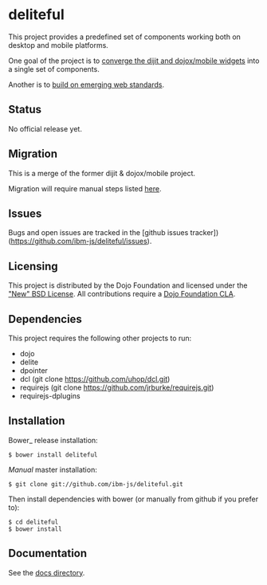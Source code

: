 # deliteful

This project provides a predefined set of components working both on desktop and mobile platforms.

One goal of the project is to
[converge the dijit and dojox/mobile widgets](https://docs.google.com/document/d/1_kgrX25ylxuhtZCRrqAoABMaSdgxjAQgpyd0Ap4xvZU/edit#)
into a single set of components.

Another is to
[build on emerging web standards](https://docs.google.com/document/d/1kqe3Oq7W6lg-JY_iqMl5G7SxGTD0uQ6FFIoP4KPAkUw/edit#heading=h.ct7kwnepj0cc).

## Status

No official release yet.

## Migration

This is a merge of the former dijit & dojox/mobile project.

Migration will require manual steps listed [here](docs/migration.md).

## Issues

Bugs and open issues are tracked in the
[github issues tracker])(https://github.com/ibm-js/deliteful/issues).

## Licensing

This project is distributed by the Dojo Foundation and licensed under the ["New" BSD License](https://github.com/dojo/dojo/blob/master/LICENSE#L13-L41).
All contributions require a [Dojo Foundation CLA](http://dojofoundation.org/about/claForm).

## Dependencies

This project requires the following other projects to run:
 * dojo
 * delite
 * dpointer
 * dcl    (git clone https://github.com/uhop/dcl.git)
 * requirejs (git clone https://github.com/jrburke/requirejs.git)
 * requirejs-dplugins

## Installation

Bower_ release installation:

    $ bower install deliteful

_Manual_ master installation:

    $ git clone git://github.com/ibm-js/deliteful.git

Then install dependencies with bower (or manually from github if you prefer to):

	$ cd deliteful
	$ bower install

## Documentation

See the [docs directory](./docs).
